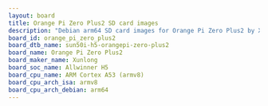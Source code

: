 ```yaml
---
layout: board
title: Orange Pi Zero Plus2 SD card images
description: "Debian arm64 SD card images for Orange Pi Zero Plus2 by Xunlong, SoC: Allwinner H5, CPU ISA: armv8"
board_id: orange_pi_zero_plus2
board_dtb_name: sun50i-h5-orangepi-zero-plus2
board_name: Orange Pi Zero Plus2
board_maker_name: Xunlong
board_soc_name: Allwinner H5
board_cpu_name: ARM Cortex A53 (armv8)
board_cpu_arch_isa: armv8
board_cpu_arch_debian: arm64
---
```

